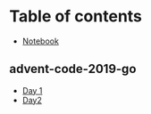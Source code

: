 # Table of contents

* [Notebook](README.md)

## advent-code-2019-go <a id="advent-code-2019-go-1"></a>

* [Day 1](advent-code-2019-go-1/advent-code-2019-go.md)
* [Day2](advent-code-2019-go-1/day2.md)

